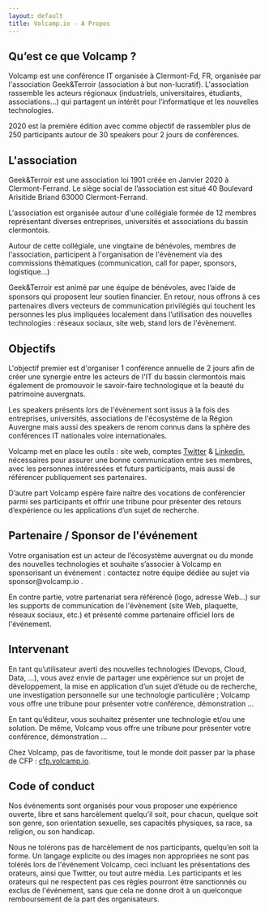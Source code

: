 ```yaml
---
layout: default
title: Volcamp.io - A Propos
---
```


<section class="titlezone">
    <div><h2>Qu’est ce que Volcamp ?</h2></div>
</section>
<section>
    <div class="withlocked">
<p>
Volcamp est une conférence IT organisée à Clermont-Fd, FR, organisée par l'association Geek&Terroir (association à but non-lucratif). L'association rassemble les acteurs régionaux (industriels, universitaires, étudiants, associations…) qui partagent un intérêt pour lʼinformatique et les nouvelles technologies.
</p>
<p>
2020 est la première édition avec comme objectif de rassembler plus de 250 participants autour de 30 speakers pour 2 jours de conférences.
</p>
</div>
</section>
<section class="titlezone">
    <div><h2>L'association</h2></div>
</section>
<section>
    <div class="withlocked">
<p>
Geek&Terroir est une association loi 1901 créée en Janvier 2020 à Clermont-Ferrand. Le siège social de l’association est situé 40 Boulevard Arisitide Briand 63000 Clermont-Ferrand.
</p>    
<p>
L'association est organisée autour d'une collégiale formée de 12 membres représentant diverses entreprises, universités et associations du bassin clermontois. 
</p>
<p>
Autour de cette collégiale, une vingtaine de bénévoles, membres de l'association, participent à l'organisation de l'évènement via des commissions thématiques (communication, call for paper, sponsors, logistique...)
</p>
<p>
Geek&Terroir est animé par une équipe de bénévoles, avec lʼaide de sponsors qui proposent leur soutien ﬁnancier. En retour, nous offrons à ces partenaires divers vecteurs de communication privilégiés qui touchent les personnes les plus impliquées localement dans lʼutilisation des nouvelles technologies : réseaux sociaux, site web, stand lors de l'évènement.
</p>
</div>
</section>

<section class="titlezone">
    <div><h2>Objectifs</h2></div>
</section>
<section>
    <div class="withlocked">
<p>
L'objectif premier est d'organiser 1 conférence annuelle de 2 jours afin de créer une synergie entre les acteurs de l'IT du bassin clermontois mais également de promouvoir le savoir-faire technologique et la beauté du patrimoine auvergnats.
</p>
<p>
Les speakers présents lors de l'évènement sont issus à la fois des entreprises, universités, associations de l'écosystème de la Région Auvergne mais aussi des speakers de renom connus dans la sphère des conférences IT nationales voire internationales.
</p>
<p>
Volcamp met en place les outils : site web, comptes <a href="https://twitter.com/VolcampIO">Twitter</a> & <a href="https://www.linkedin.com/company/volcampio">Linkedin</a>, nécessaires pour assurer une bonne communication entre ses membres, avec les personnes intéressées et futurs participants, mais aussi de référencer publiquement ses partenaires.
</p>
<p>
Dʼautre part Volcamp espère faire naître des vocations de conférencier parmi ses participants et offrir une tribune pour présenter des retours dʼexpérience ou les applications dʼun sujet de recherche.
</p>
</div>
</section>


<section class="titlezone">
    <div><h2>Partenaire / Sponsor de l'événement</h2></div>
</section>
<section>
    <div class="withlocked">
<p>
Votre organisation est un acteur de lʼécosystème auvergnat ou du monde des nouvelles technologies et souhaite sʼassocier à Volcamp  en sponsorisant un événement : contactez notre équipe dédiée au sujet via sponsor@volcamp.io .
</p>
<p>
En contre partie, votre partenariat sera référencé (logo, adresse Web…) sur les supports de communication de l'évènement (site Web, plaquette, réseaux sociaux, etc.) et présenté comme partenaire ofﬁciel lors de l'événement.
</p>
</div>
</section>

<section class="titlezone">
    <div><h2>Intervenant</h2></div>
</section>
<section>
    <div class="withlocked">
<p>
En tant quʼutilisateur averti des nouvelles technologies (Devops, Cloud, Data, ...), vous avez envie de partager une expérience sur un projet de développement, la mise en application dʼun sujet dʼétude ou de recherche, une investigation personnelle sur une technologie particulière ; Volcamp vous offre une tribune pour présenter votre conférence, démonstration …
</p>
<p>
En tant quʼéditeur, vous souhaitez présenter une technologie et/ou une solution. De même, Volcamp vous offre une tribune pour présenter votre conférence, démonstration …
</p>
<p>
Chez Volcamp, pas de favoritisme, tout le monde doit passer par la phase de CFP : <a href="http://cfp.volcamp.io">cfp.volcamp.io</a>.
</p>
</div>
</section>

<section class="titlezone">
    <div><h2>Code of conduct</h2></div>
</section>
<section>
    <div class="withlocked">
<p>
Nos événements sont organisés pour vous proposer une expérience ouverte, libre et sans harcèlement quelqu’il soit, pour chacun, quelque soit son genre, son orientation sexuelle, ses capacités physiques, sa race, sa religion, ou son handicap.
</p>
<p>
Nous ne tolérons pas de harcèlement de nos participants, quelqu’en soit la forme. Un langage explicite ou des images non appropriées ne sont pas tolérés lors de l'événement Volcamp, ceci incluant les présentations des orateurs, ainsi que Twitter, ou tout autre média. Les participants et les orateurs qui ne respectent pas ces règles pourront être sanctionnés ou exclus de l'événement, sans que cela ne donne droit à un quelconque remboursement de la part des organisateurs.
</p>
</div>
</section>

